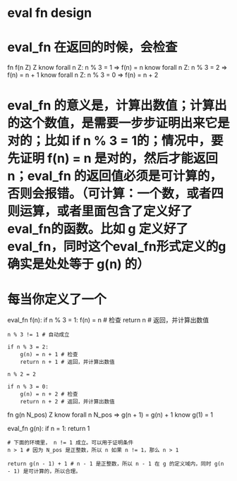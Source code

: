 # eval fn design

# eval_fn 在返回的时候，会检查

fn f(n Z) Z
know forall n Z: n % 3 = 1 => f(n) = n
know forall n Z: n % 3 = 2 => f(n) = n + 1
know forall n Z: n % 3 = 0 => f(n) = n + 2

# eval_fn 的意义是，计算出数值；计算出的这个数值，是需要一步步证明出来它是对的；比如 if n % 3 = 1的；情况中，要先证明 f(n) = n 是对的，然后才能返回 n；eval_fn 的返回值必须是可计算的，否则会报错。（可计算：一个数，或者四则运算，或者里面包含了定义好了eval_fn的函数。比如 g 定义好了eval_fn，同时这个eval_fn形式定义的g确实是处处等于 g(n) 的）
# 每当你定义了一个
eval_fn f(n):
    if n % 3 = 1:
        f(n) = n # 检查
        return n # 返回，并计算出数值

    n % 3 != 1 # 自动成立

    if n % 3 = 2:
        g(n) = n + 1 # 检查
        return n + 1 # 返回，并计算出数值

    n % 2 = 2

    if n % 3 = 0:
        g(n) = n + 2 # 检查
        return n + 2 # 返回，并计算出数值

fn g(n N_pos) Z
know forall n N_pos => g(n + 1) = g(n) + 1
know g(1) = 1

eval_fn g(n):
    if n = 1:
        return 1

    # 下面的环境里， n != 1 成立。可以用于证明条件
    n > 1 # 因为 N_pos 是正整数，所以 n 如果 n != 1，那么 n > 1

    return g(n - 1) + 1 # n - 1 是正整数，所以 n - 1 在 g 的定义域内，同时 g(n - 1) 是可计算的，所以合理。

